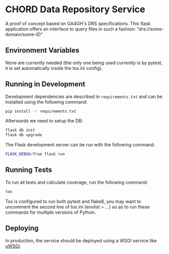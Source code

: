 # CHORD Data Repository Service

A proof of concept based on GA4GH's DRS specifications. This flask application
offers an interface to query files in such a fashion: "drs://some-domain/some-ID"

## Environment Variables

None are currently needed (the only one being used currently is by pytest, it is
set automatically inside the tox.ini config).

## Running in Development

Development dependencies are described in `requirements.txt` and can be
installed using the following command:

```bash
pip install -r requirements.txt
```

Afterwards we need to setup the DB:

```bash
flask db init
flask db upgrade
```

The Flask development server can be run with the following command:

```bash
FLASK_DEBUG=True flask run
```

## Running Tests

To run all tests and calculate coverage, run the following command:

```bash
tox
```

Tox is configured to run both pytest and flake8, you may want to uncomment
the second line of tox.ini (envlist = ...) so as to run these commands
for multiple versions of Python.

## Deploying

In production, the service should be deployed using a WSGI service like
[uWSGI](https://uwsgi-docs.readthedocs.io/en/latest/).
